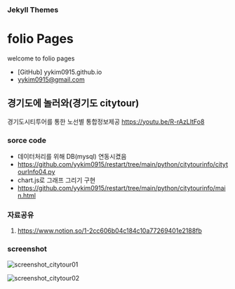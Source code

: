 ### Jekyll Themes

# folio Pages
welcome to folio pages
- [GitHub] yykim0915.github.io
- yykim0915@gmail.com


## 경기도에 놀러와(경기도 citytour)
경기도시티투어를 통한 노선별 통합정보제공
https://youtu.be/R-rAzLltFo8


### sorce code
- 데이터처리를 위해 DB(mysql) 연동시켰음
- https://github.com/yykim0915/restart/tree/main/python/citytourinfo/citytourInfo04.py
- chart.js로 그래프 그리기 구현
- https://github.com/yykim0915/restart/tree/main/python/citytourinfo/main.html


### 자료공유
1. https://www.notion.so/1-2cc606b04c184c10a77269401e2188fb


### screenshot
![screenshot_citytour01](https://user-images.githubusercontent.com/107624578/180163812-d8b23642-48c3-402f-98d4-2bffbab25ffa.png)

![screenshot_citytour02](https://user-images.githubusercontent.com/107624578/180166132-6dc6c564-d2d8-44c2-a1b5-3253bf0e5b69.png)
